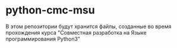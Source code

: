 # python-cmc-msu
В этом репозитории будут хранится файлы, созданные во время прохождения курса 
"Совместная разработка на Языке программирования Python3"
